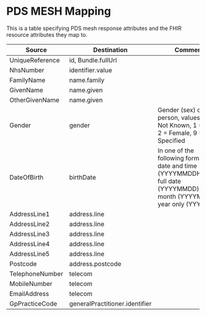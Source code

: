 # PDS MESH Mapping

This is a table specifying PDS mesh response attributes and the FHIR resource attributes they map to.

| Source          | Destination                    | Comment                                                                                                                           |
|-----------------|--------------------------------|-----------------------------------------------------------------------------------------------------------------------------------|
| UniqueReference | id, Bundle.fullUrl             |                                                                                                                                   |
| NhsNumber       | identifier.value               |                                                                                                                                   |
| FamilyName      | name.family                    |                                                                                                                                   |
| GivenName       | name.given                     |                                                                                                                                   |
| OtherGivenName  | name.given                     |                                                                                                                                   |
| Gender          | gender                         | Gender (sex) of the person, values: 0 = Not Known, 1 = Male, 2 = Female, 9 = Not Specified                                        |
| DateOfBirth     | birthDate                      | In one of the following formats: full date and time (YYYYMMDDHHMM), full date (YYYYMMDD), year & month (YYYYMM), year only (YYYY) |
| AddressLine1    | address.line                   |                                                                                                                                   |
| AddressLine2    | address.line                   |                                                                                                                                   |
| AddressLine3    | address.line                   |                                                                                                                                   |
| AddressLine4    | address.line                   |                                                                                                                                   |
| AddressLine5    | address.line                   |                                                                                                                                   |
| Postcode        | address.postcode               |                                                                                                                                   |
| TelephoneNumber | telecom                        |                                                                                                                                   |
| MobileNumber    | telecom                        |                                                                                                                                   |
| EmailAddress    | telecom                        |                                                                                                                                   |
| GpPracticeCode  | generalPractitioner.identifier |                                                                                                                                   |
